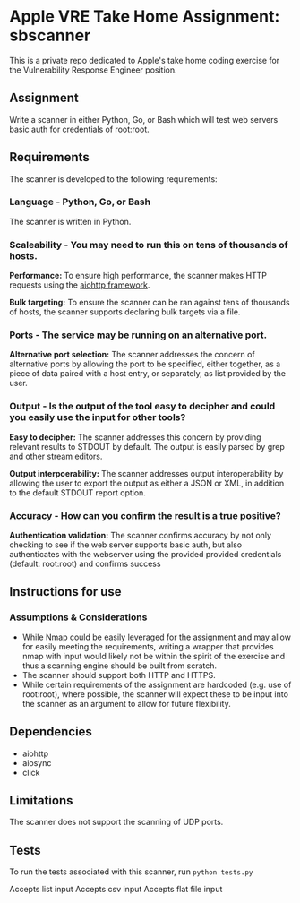 # Apple VRE Take Home Assignment: sbscanner
This is a private repo dedicated to Apple's take home coding exercise for the Vulnerability Response Engineer position.

## Assignment 
Write a scanner in either Python, Go, or Bash which will test web servers basic auth for credentials of root:root.

## Requirements
The scanner is developed to the following requirements:

### Language - Python, Go, or Bash

The scanner is written in Python.

### Scaleability - You may need to run this on tens of thousands of hosts.
**Performance:** To ensure high performance, the scanner makes HTTP requests using the [aiohttp framework](https://docs.aiohttp.org/en/stable/).

**Bulk targeting:** To ensure the scanner can be ran against tens of thousands of hosts, the scanner supports declaring bulk targets via a file.

### Ports - The service may be running on an alternative port.
**Alternative port selection:** The scanner addresses the concern of alternative ports by allowing the port to be specified, either together, as a piece of data paired with a host entry, or separately, as list provided by the user.

### Output - Is the output of the tool easy to decipher and could you easily use the input for other tools?
**Easy to decipher:** The scanner addresses this concern by providing relevant results to STDOUT by default. The output is easily parsed by grep and other stream editors.

**Output interpoerability:** The scanner addresses output interoperability by allowing the user to export the output as either a JSON or XML, in addition to the default STDOUT report option.

### Accuracy - How can you confirm the result is a true positive?
**Authentication validation:** The scanner confirms accuracy by not only checking to see if the web server supports basic auth, but also authenticates with the webserver using the provided provided credentials (default: root:root) and confirms success 

## Instructions for use

### Assumptions & Considerations
* While Nmap could be easily leveraged for the assignment and may allow for easily meeting the requirements, writing a wrapper that provides nmap with input would likely not be within the spirit of the exercise and thus a scanning engine should be built from scratch.
* The scanner should support both HTTP and HTTPS.
* While certain requirements of the assignment are hardcoded (e.g. use of root:root), where possible, the scanner will expect these to be input into the scanner as an argument to allow for future flexibility.

## Dependencies
* aiohttp
* aiosync
* click

## Limitations
The scanner does not support the scanning of UDP ports. 

## Tests
To run the tests associated with this scanner, run `python tests.py`

Accepts list input
Accepts csv input
Accepts flat file input
